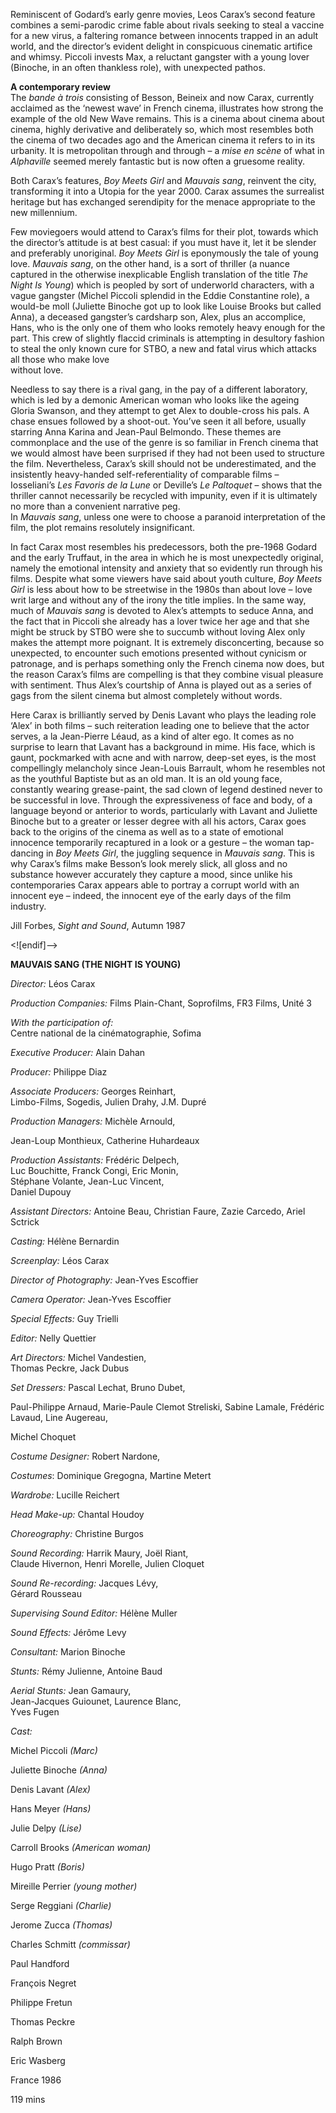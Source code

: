 
Reminiscent of Godard’s early genre movies, Leos Carax’s second feature combines a semi-parodic crime fable about rivals seeking to steal a vaccine for a new virus, a faltering romance between innocents trapped in an adult world, and the director’s evident delight in conspicuous cinematic artifice and whimsy. Piccoli invests Max, a reluctant gangster with a young lover (Binoche, in an often thankless role), with unexpected pathos.

**A contemporary review**  
The _bande à trois_ consisting of Besson, Beineix and now Carax, currently acclaimed as the ‘newest wave’ in French cinema, illustrates how strong the example of the old New Wave remains. This is a cinema about cinema about cinema, highly derivative and deliberately so, which most resembles both the cinema of two decades ago and the American cinema it refers to in its urbanity. It is metropolitan through and through – a _mise en scène_ of what in _Alphaville_ seemed merely fantastic but is now often a gruesome reality.

Both Carax’s features, _Boy Meets Girl_ and _Mauvais sang_, reinvent the city, transforming it into a Utopia for the year 2000. Carax assumes the surrealist heritage but has exchanged serendipity for the menace appropriate to the new millennium.

Few moviegoers would attend to Carax’s films for their plot, towards which the director’s attitude is at best casual: if you must have it, let it be slender and preferably unoriginal. _Boy Meets Girl_ is eponymously the tale of young love. _Mauvais sang_, on the other hand, is a sort of thriller (a nuance captured in the otherwise inexplicable English translation of the title _The Night Is Young_) which is peopled by sort of underworld characters, with a vague gangster (Michel Piccoli splendid in the Eddie Constantine role), a would-be moll (Juliette Binoche got up to look like Louise Brooks but called Anna), a deceased gangster’s cardsharp son, Alex, plus an accomplice, Hans, who is the only one of them who looks remotely heavy enough for the part. This crew of slightly flaccid criminals is attempting in desultory fashion to steal the only known cure for STBO, a new and fatal virus which attacks all those who make love  
without love.

Needless to say there is a rival gang, in the pay of a different laboratory, which is led by a demonic American woman who looks like the ageing Gloria Swanson, and they attempt to get Alex to double-cross his pals. A chase ensues followed by a shoot-out. You’ve seen it all before, usually starring Anna Karina and Jean-Paul Belmondo. These themes are commonplace and the use of the genre is so familiar in French cinema that we would almost have been surprised if they had not been used to structure the film. Nevertheless, Carax’s skill should not be underestimated, and the insistently heavy-handed self-referentiality of comparable films – Iosseliani’s _Les Favoris de la Lune_ or Deville’s _Le Paltoquet_ – shows that the thriller cannot necessarily be recycled with impunity, even if it is ultimately no more than a convenient narrative peg.  
In _Mauvais sang_, unless one were to choose a paranoid interpretation of the film, the plot remains resolutely insignificant.

In fact Carax most resembles his predecessors, both the pre-1968 Godard and the early Truffaut, in the area in which he is most unexpectedly original, namely the emotional intensity and anxiety that so evidently run through his films. Despite what some viewers have said about youth culture, _Boy Meets Girl_ is less about how to be streetwise in the 1980s than about love – love writ large and without any of the irony the title implies. In the same way, much of _Mauvais sang_ is devoted to Alex’s attempts to seduce Anna, and the fact that in Piccoli she already has a lover twice her age and that she might be struck by STBO were she to succumb without loving Alex only makes the attempt more poignant. It is extremely disconcerting, because so unexpected, to encounter such emotions presented without cynicism or patronage, and is perhaps something only the French cinema now does, but the reason Carax’s films are compelling is that they combine visual pleasure with sentiment. Thus Alex’s courtship of Anna is played out as a series of gags from the silent cinema but almost completely without words.

Here Carax is brilliantly served by Denis Lavant who plays the leading role ‘Alex’ in both films – such reiteration leading one to believe that the actor serves, a la Jean-Pierre Léaud, as a kind of alter ego. It comes as no surprise to learn that Lavant has a background in mime. His face, which is gaunt, pockmarked with acne and with narrow, deep-set eyes, is the most compellingly melancholy since Jean-Louis Barrault, whom he resembles not as the youthful Baptiste but as an old man. It is an old young face, constantly wearing grease-paint, the sad clown of legend destined never to be successful in love. Through the expressiveness of face and body, of a language beyond or anterior to words, particularly with Lavant and Juliette Binoche but to a greater or lesser degree with all his actors, Carax goes back to the origins of the cinema as well as to a state of emotional innocence temporarily recaptured in a look or a gesture – the woman tap-dancing in _Boy Meets Girl_, the juggling sequence in _Mauvais sang_. This is why Carax’s films make Besson’s look merely slick, all gloss and no substance however accurately they capture a mood, since unlike his contemporaries Carax appears able to portray a corrupt world with an innocent eye – indeed, the innocent eye of the early days of the film industry.

Jill Forbes, _Sight and Sound_, Autumn 1987

<![endif]-->

**MAUVAIS SANG (THE NIGHT IS YOUNG)**

_Director:_ Léos Carax

_Production Companies:_ Films Plain-Chant, Soprofilms, FR3 Films, Unité 3

_With the participation of:_  
Centre national de la cinématographie, Sofima

_Executive Producer:_ Alain Dahan

_Producer:_ Philippe Diaz

_Associate Producers:_ Georges Reinhart,  
Limbo-Films, Sogedis, Julien Drahy, J.M. Dupré

_Production Managers:_ Michèle Arnould,

Jean-Loup Monthieux, Catherine Huhardeaux

_Production Assistants:_ Frédéric Delpech,  
Luc Bouchitte, Franck Congi, Eric Monin,  
Stéphane Volante, Jean-Luc Vincent,  
Daniel Dupouy

_Assistant Directors:_ Antoine Beau, Christian Faure, Zazie Carcedo, Ariel Sctrick

_Casting:_ Hélène Bernardin

_Screenplay:_ Léos Carax

_Director of Photography:_ Jean-Yves Escoffier

_Camera Operator:_ Jean-Yves Escoffier

_Special Effects:_ Guy Trielli

_Editor:_ Nelly Quettier

_Art Directors:_ Michel Vandestien,  
Thomas Peckre, Jack Dubus

_Set Dressers:_ Pascal Lechat, Bruno Dubet,

Paul-Philippe Arnaud, Marie-Paule Clemot Streliski, Sabine Lamale, Frédéric Lavaud, Line Augereau,

Michel Choquet

_Costume Designer:_ Robert Nardone,

_Costumes_: Dominique Gregogna, Martine Metert

_Wardrobe:_ Lucille Reichert

_Head Make-up:_ Chantal Houdoy

_Choreography:_ Christine Burgos

_Sound Recording:_ Harrik Maury, Joël Riant,  
Claude Hivernon, Henri Morelle, Julien Cloquet

_Sound Re-recording:_ Jacques Lévy,  
Gérard Rousseau

_Supervising Sound Editor:_ Hélène Muller

_Sound Effects:_ Jérôme Levy

_Consultant:_ Marion Binoche

_Stunts:_ Rémy Julienne, Antoine Baud

_Aerial Stunts:_ Jean Gamaury,  
Jean-Jacques Guiounet, Laurence Blanc,  
Yves Fugen

_Cast:_

Michel Piccoli _(Marc)_

Juliette Binoche _(Anna)_

Denis Lavant _(Alex)_

Hans Meyer _(Hans)_

Julie Delpy _(Lise)_

Carroll Brooks _(American woman)_

Hugo Pratt _(Boris)_

Mireille Perrier _(young mother)_

Serge Reggiani _(Charlie)_

Jerome Zucca _(Thomas)_

Charles Schmitt _(commissar)_

Paul Handford

François Negret

Philippe Fretun

Thomas Peckre

Ralph Brown

Eric Wasberg

France 1986

119 mins
<!--stackedit_data:
eyJoaXN0b3J5IjpbLTExNTczNTQ5OTldfQ==
-->